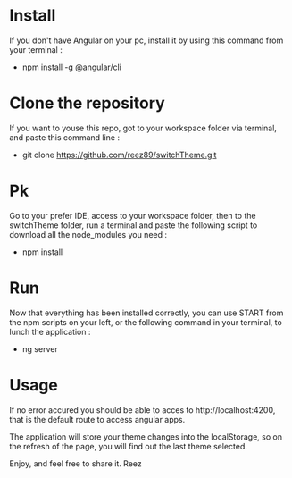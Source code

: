 # Install 

If you don't have Angular on your pc, install it by using this command from your terminal :
- npm install -g @angular/cli

# Clone the repository

If you want to youse this repo, got to your workspace folder via terminal, and paste this command line :

- git clone https://github.com/reez89/switchTheme.git

# Pk

Go to your prefer IDE, access to your workspace folder, then to the switchTheme folder, run a terminal and paste the following script to download all the node_modules you need :

- npm install

# Run

Now that everything has been installed correctly, you can use START from the npm scripts on your left, or the following command in your terminal, to lunch the application :

- ng server

# Usage

If no error accured you should be able to acces to http://localhost:4200, that is the default route to access angular apps.

The application will store your theme changes into the localStorage, so on the refresh of the page, you will find out the last theme selected.

Enjoy, and feel free to share it.
Reez
